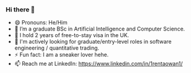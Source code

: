 ### Hi there 👋

<!--
**ren-tao01/ren-tao01** is a ✨ _special_ ✨ repository because its `README.md` (this file) appears on your GitHub profile.
- 👯 I’m looking to collaborate on ...
- 🤔 I’m looking for help with ...
- 🔭 Ion!!!
- 💬 Ask me about ...
- 📫 How to reach me: ...
-->

- 😄 Pronouns: He/Him
- 🌱 I’m a graduate BSc in Artificial Intelligence and Computer Science.
- 🧍 I hold 2 years of free-to-stay visa in the UK. 
- 🤝 I'm actively looking for graduate/entry-level roles in software engineering / quantitative trading.
- ⚡ Fun fact: I am a sneaker lover hehe.
- 📫 Reach me at LinkedIn: https://www.linkedin.com/in/1rentaowan1/
